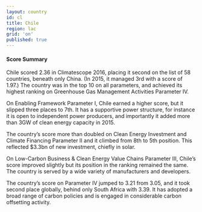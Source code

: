 ```yaml
---
layout: country
id: cl
title: Chile
region: lac
grid: 'on'
published: true
---
```




#### Score Summary

Chile scored 2.36 in Climatescope 2016, placing it second on the list of 58 countries, beneath only China. (In 2015, it managed 3rd with a score of 1.97.) The country was in the top 10 on all parameters, and achieved its highest ranking on Greenhouse Gas Management Activities Parameter IV.

On Enabling Framework Parameter I, Chile earned a higher score, but it slipped three places to 7th. It has a supportive power structure, for instance it is open to independent power producers, and importantly it added more than 3GW of clean energy capacity in 2015.

The country’s score more than doubled on Clean Energy Investment and Climate Financing Parameter II and it climbed from 8th to 5th position. This reflected $3.3bn of new investment, chiefly in solar.

On Low-Carbon Business & Clean Energy Value Chains Parameter III, Chile’s score improved slightly but its position in the ranking remained the same. The country is served by a wide variety of manufacturers and developers.  

The country’s score on Parameter IV jumped to 3.21 from 3.05, and it took second place globally, behind only South Africa with 3.39. It has adopted a broad range of carbon policies and is engaged in considerable carbon offsetting activity.

